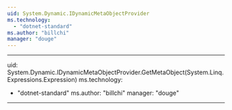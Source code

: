 ```yaml
---
uid: System.Dynamic.IDynamicMetaObjectProvider
ms.technology: 
  - "dotnet-standard"
ms.author: "billchi"
manager: "douge"
---
```


---
uid: System.Dynamic.IDynamicMetaObjectProvider.GetMetaObject(System.Linq.Expressions.Expression)
ms.technology: 
  - "dotnet-standard"
ms.author: "billchi"
manager: "douge"
---
